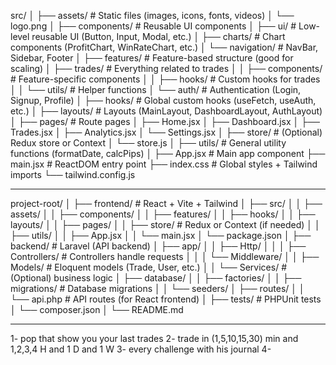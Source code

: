 src/
│
├── assets/                # Static files (images, icons, fonts, videos)
│   └── logo.png
│
├── components/            # Reusable UI components
│   ├── ui/                # Low-level reusable UI (Button, Input, Modal, etc.)
│   ├── charts/            # Chart components (ProfitChart, WinRateChart, etc.)
│   └── navigation/        # NavBar, Sidebar, Footer
│
├── features/              # Feature-based structure (good for scaling)
│   ├── trades/            # Everything related to trades
│   │   ├── components/    # Feature-specific components
│   │   ├── hooks/         # Custom hooks for trades
│   │   └── utils/         # Helper functions
│   └── auth/              # Authentication (Login, Signup, Profile)
│
├── hooks/                 # Global custom hooks (useFetch, useAuth, etc.)
│
├── layouts/               # Layouts (MainLayout, DashboardLayout, AuthLayout)
│
├── pages/                 # Route pages
│   ├── Home.jsx
│   ├── Dashboard.jsx
│   ├── Trades.jsx
│   ├── Analytics.jsx
│   └── Settings.jsx
│
├── store/                 # (Optional) Redux store or Context
│   └── store.js
│
├── utils/                 # General utility functions (formatDate, calcPips)
│
├── App.jsx                 # Main app component
├── main.jsx                # ReactDOM entry point
├── index.css               # Global styles + Tailwind imports
└── tailwind.config.js

______________________________________________________________________________________________________________________________________
project-root/
│
├── frontend/                 # React + Vite + Tailwind
│   ├── src/
│   │   ├── assets/
│   │   ├── components/
│   │   ├── features/
│   │   ├── hooks/
│   │   ├── layouts/
│   │   ├── pages/
│   │   ├── store/            # Redux or Context (if needed)
│   │   ├── utils/
│   │   ├── App.jsx
│   │   └── main.jsx
│   └── package.json
│
├── backend/                  # Laravel (API backend)
│   ├── app/
│   │   ├── Http/
│   │   │   ├── Controllers/  # Controllers handle requests
│   │   │   └── Middleware/
│   │   ├── Models/           # Eloquent models (Trade, User, etc.)
│   │   └── Services/         # (Optional) business logic
│   ├── database/
│   │   ├── factories/
│   │   ├── migrations/       # Database migrations
│   │   └── seeders/
│   ├── routes/
│   │   └── api.php           # API routes (for React frontend)
│   ├── tests/                # PHPUnit tests
│   └── composer.json
│
└── README.md
______________________________________________________________________________________________________________________________________
1- pop that show you your last trades 
2- trade in (1,5,10,15,30) min and 1,2,3,4 H and 1 D and 1 W 
3- every challenge with his journal
4-
